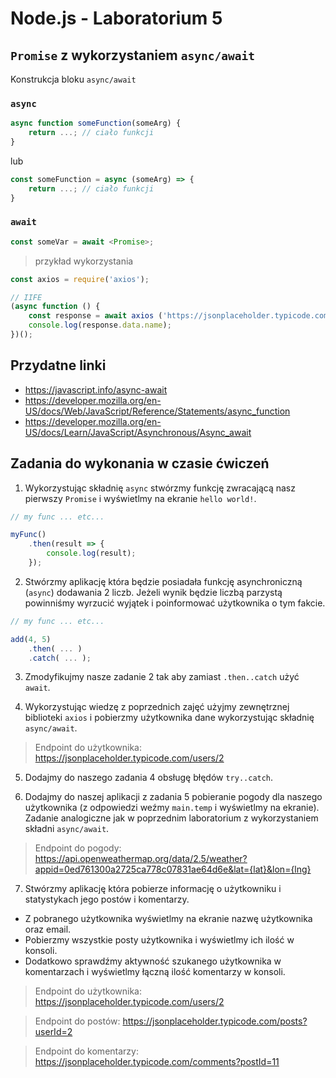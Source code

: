 # Node.js - Laboratorium 5

## `Promise` z wykorzystaniem `async/await`
Konstrukcja bloku `async/await`

### `async`
```javascript
async function someFunction(someArg) {
    return ...; // ciało funkcji
}
```
lub
```javascript
const someFunction = async (someArg) => {
    return ...; // ciało funkcji
}
```

### `await`
```javascript
const someVar = await <Promise>;
```
> przykład wykorzystania
```javascript
const axios = require('axios');

// IIFE
(async function () {
    const response = await axios ('https://jsonplaceholder.typicode.com/users/1');
    console.log(response.data.name);
})();
```

## Przydatne linki
- https://javascript.info/async-await
- https://developer.mozilla.org/en-US/docs/Web/JavaScript/Reference/Statements/async_function
- https://developer.mozilla.org/en-US/docs/Learn/JavaScript/Asynchronous/Async_await

## Zadania do wykonania w czasie ćwiczeń

1. Wykorzystując składnię `async` stwórzmy funkcję zwracającą nasz pierwszy `Promise` i wyświetlmy na ekranie `hello world!`.
```javascript
// my func ... etc...

myFunc()
    .then(result => {
        console.log(result);
    });
```

2. Stwórzmy aplikację która będzie posiadała funkcję asynchroniczną (`async`) dodawania 2 liczb. Jeżeli wynik będzie liczbą parzystą powinniśmy wyrzucić wyjątek i poinformować użytkownika o tym fakcie.

```javascript
// my func ... etc...

add(4, 5)
    .then( ... )
    .catch( ... );
```

3. Zmodyfikujmy nasze zadanie 2 tak aby zamiast `.then..catch` użyć `await`.

4. Wykorzystując wiedzę z poprzednich zajęć użyjmy zewnętrznej biblioteki `axios` i pobierzmy użytkownika dane wykorzystując składnię `async/await`.

> Endpoint do użytkownika: https://jsonplaceholder.typicode.com/users/2

5. Dodajmy do naszego zadania 4 obsługę błędów `try..catch`.

6. Dodajmy do naszej aplikacji z zadania 5 pobieranie pogody dla naszego użytkownika (z odpowiedzi weźmy `main.temp` i wyświetlmy na ekranie). Zadanie analogiczne jak w poprzednim laboratorium z wykorzystaniem składni `async/await`.

> Endpoint do pogody: https://api.openweathermap.org/data/2.5/weather?appid=0ed761300a2725ca778c07831ae64d6e&lat={lat}&lon={lng}

7. Stwórzmy aplikację która pobierze informację o użytkowniku i statystykach jego postów i komentarzy.

- Z pobranego użytkownika wyświetlmy na ekranie nazwę użytkownika oraz email. 
- Pobierzmy wszystkie posty użytkownika i wyświetlmy ich ilość w konsoli.
- Dodatkowo sprawdźmy aktywność szukanego użytkownika w komentarzach i wyświetlmy łączną ilość komentarzy w konsoli.

> Endpoint do użytkownika: https://jsonplaceholder.typicode.com/users/2

> Endpoint do postów: https://jsonplaceholder.typicode.com/posts?userId=2

> Endpoint do komentarzy: https://jsonplaceholder.typicode.com/comments?postId=11
